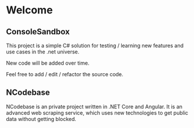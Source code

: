 # Welcome



## ConsoleSandbox
This project is a simple C# solution for testing / learning new features and use cases in the .net universe.

New code will be added over time.

Feel free to add / edit / refactor the source code.


## NCodebase
NCodebase is an private project written in .NET Core and Angular.
It is an advanced web scraping service, which uses new technologies to get public data without getting blocked.
